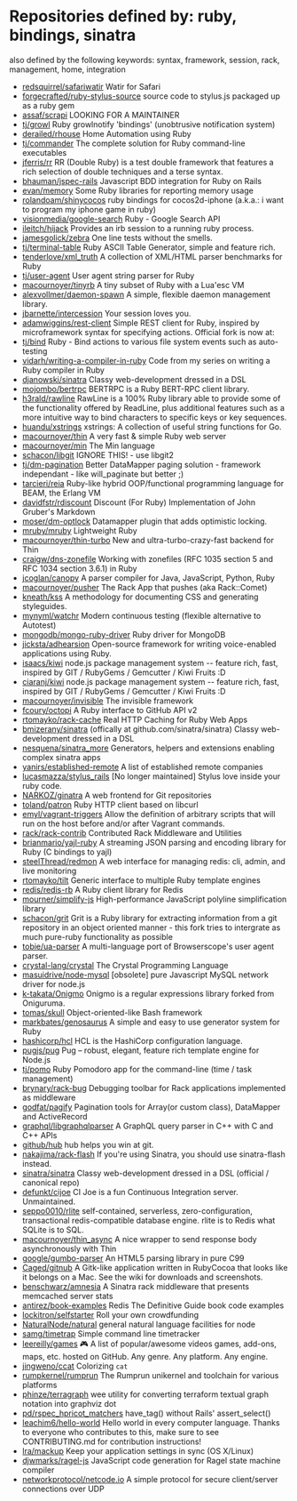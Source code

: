 # Repositories defined by: ruby, bindings, sinatra

also defined by the following keywords: syntax, framework, session, rack, management, home, integration

- [redsquirrel/safariwatir](https://github.com/redsquirrel/safariwatir)
  Watir for Safari
- [forgecrafted/ruby-stylus-source](https://github.com/forgecrafted/ruby-stylus-source)
  source code to stylus.js packaged up as a ruby gem
- [assaf/scrapi](https://github.com/assaf/scrapi)
  LOOKING FOR A MAINTAINER
- [tj/growl](https://github.com/tj/growl)
  Ruby growlnotify 'bindings' (unobtrusive notification system)
- [derailed/rhouse](https://github.com/derailed/rhouse)
  Home Automation using Ruby
- [tj/commander](https://github.com/tj/commander)
  The complete solution for Ruby command-line executables
- [jferris/rr](https://github.com/jferris/rr)
  RR (Double Ruby) is a test double framework that features a rich selection of double techniques and a terse syntax.
- [bhauman/jspec-rails](https://github.com/bhauman/jspec-rails)
  Javascript BDD integration for Ruby on Rails
- [evan/memory](https://github.com/evan/memory)
  Some Ruby libraries for reporting memory usage
- [rolandoam/shinycocos](https://github.com/rolandoam/shinycocos)
  ruby bindings for cocos2d-iphone (a.k.a.: i want to program my iphone game in ruby)
- [visionmedia/google-search](https://github.com/visionmedia/google-search)
  Ruby - Google Search API
- [ileitch/hijack](https://github.com/ileitch/hijack)
  Provides an irb session to a running ruby process.
- [jamesgolick/zebra](https://github.com/jamesgolick/zebra)
  One line tests without the smells.
- [tj/terminal-table](https://github.com/tj/terminal-table)
  Ruby ASCII Table Generator, simple and feature rich.
- [tenderlove/xml_truth](https://github.com/tenderlove/xml_truth)
  A collection of XML/HTML parser benchmarks for Ruby
- [tj/user-agent](https://github.com/tj/user-agent)
  User agent string parser for Ruby
- [macournoyer/tinyrb](https://github.com/macournoyer/tinyrb)
  A tiny subset of Ruby with a Lua'esc VM
- [alexvollmer/daemon-spawn](https://github.com/alexvollmer/daemon-spawn)
  A simple, flexible daemon management library.
- [jbarnette/intercession](https://github.com/jbarnette/intercession)
  Your session loves you.
- [adamwiggins/rest-client](https://github.com/adamwiggins/rest-client)
  Simple REST client for Ruby, inspired by microframework syntax for specifying actions.  Official fork is now at:
- [tj/bind](https://github.com/tj/bind)
   Ruby - Bind actions to various file system events such as auto-testing
- [vidarh/writing-a-compiler-in-ruby](https://github.com/vidarh/writing-a-compiler-in-ruby)
  Code from my series on writing a Ruby compiler in Ruby
- [djanowski/sinatra](https://github.com/djanowski/sinatra)
  Classy web-development dressed in a DSL
- [mojombo/bertrpc](https://github.com/mojombo/bertrpc)
  BERTRPC is a Ruby BERT-RPC client library.
- [h3rald/rawline](https://github.com/h3rald/rawline)
   	  RawLine is a 100% Ruby library able to provide some of the functionality offered by ReadLine, plus additional features such as a more intuitive way to bind characters to specific keys or key sequences.
- [huandu/xstrings](https://github.com/huandu/xstrings)
  xstrings: A collection of useful string functions for Go.
- [macournoyer/thin](https://github.com/macournoyer/thin)
  A very fast & simple Ruby web server
- [macournoyer/min](https://github.com/macournoyer/min)
  The Min language
- [schacon/libgit](https://github.com/schacon/libgit)
  IGNORE THIS! - use libgit2
- [tj/dm-pagination](https://github.com/tj/dm-pagination)
  Better DataMapper paging solution - framework independant - like will_paginate but better ;)
- [tarcieri/reia](https://github.com/tarcieri/reia)
  Ruby-like hybrid OOP/functional programming language for BEAM, the Erlang VM
- [davidfstr/rdiscount](https://github.com/davidfstr/rdiscount)
  Discount (For Ruby) Implementation of John Gruber's Markdown
- [moser/dm-optlock](https://github.com/moser/dm-optlock)
  Datamapper plugin that adds optimistic locking.
- [mruby/mruby](https://github.com/mruby/mruby)
  Lightweight Ruby
- [macournoyer/thin-turbo](https://github.com/macournoyer/thin-turbo)
  New and ultra-turbo-crazy-fast backend for Thin
- [craigw/dns-zonefile](https://github.com/craigw/dns-zonefile)
  Working with zonefiles (RFC 1035 section 5 and RFC 1034 section 3.6.1) in Ruby
- [jcoglan/canopy](https://github.com/jcoglan/canopy)
  A parser compiler for Java, JavaScript, Python, Ruby
- [macournoyer/pusher](https://github.com/macournoyer/pusher)
  The Rack App that pushes (aka Rack::Comet)
- [kneath/kss](https://github.com/kneath/kss)
  A methodology for documenting CSS and generating styleguides.
- [mynyml/watchr](https://github.com/mynyml/watchr)
  Modern continuous testing (flexible alternative to Autotest)
- [mongodb/mongo-ruby-driver](https://github.com/mongodb/mongo-ruby-driver)
  Ruby driver for MongoDB
- [jicksta/adhearsion](https://github.com/jicksta/adhearsion)
  Open-source framework for writing voice-enabled applications using Ruby.
- [isaacs/kiwi](https://github.com/isaacs/kiwi)
  node.js package management system -- feature rich, fast, inspired by GIT / RubyGems / Gemcutter / Kiwi Fruits :D
- [ciaranj/kiwi](https://github.com/ciaranj/kiwi)
  node.js package management system -- feature rich, fast, inspired by GIT / RubyGems / Gemcutter / Kiwi Fruits :D
- [macournoyer/invisible](https://github.com/macournoyer/invisible)
  The invisible framework
- [fcoury/octopi](https://github.com/fcoury/octopi)
  A Ruby interface to GitHub API v2
- [rtomayko/rack-cache](https://github.com/rtomayko/rack-cache)
  Real HTTP Caching for Ruby Web Apps
- [bmizerany/sinatra](https://github.com/bmizerany/sinatra)
  (offically at github.com/sinatra/sinatra) Classy web-development dressed in a DSL
- [nesquena/sinatra_more](https://github.com/nesquena/sinatra_more)
  Generators, helpers and extensions enabling complex sinatra apps
- [yanirs/established-remote](https://github.com/yanirs/established-remote)
  A list of established remote companies
- [lucasmazza/stylus_rails](https://github.com/lucasmazza/stylus_rails)
  [No longer maintained] Stylus love inside your ruby code.
- [NARKOZ/ginatra](https://github.com/NARKOZ/ginatra)
  A web frontend for Git repositories
- [toland/patron](https://github.com/toland/patron)
  Ruby HTTP client based on libcurl
- [emyl/vagrant-triggers](https://github.com/emyl/vagrant-triggers)
  Allow the definition of arbitrary scripts that will run on the host before and/or after Vagrant commands.
- [rack/rack-contrib](https://github.com/rack/rack-contrib)
  Contributed Rack Middleware and Utilities
- [brianmario/yajl-ruby](https://github.com/brianmario/yajl-ruby)
  A streaming JSON parsing and encoding library for Ruby (C bindings to yajl)
- [steelThread/redmon](https://github.com/steelThread/redmon)
  A web interface for managing redis: cli, admin, and live monitoring
- [rtomayko/tilt](https://github.com/rtomayko/tilt)
  Generic interface to multiple Ruby template engines
- [redis/redis-rb](https://github.com/redis/redis-rb)
  A Ruby client library for Redis
- [mourner/simplify-js](https://github.com/mourner/simplify-js)
  High-performance JavaScript polyline simplification library
- [schacon/grit](https://github.com/schacon/grit)
  Grit is a Ruby library for extracting information from a git repository in an object oriented manner - this fork tries to intergrate as much pure-ruby functionality as possible
- [tobie/ua-parser](https://github.com/tobie/ua-parser)
  A multi-language port of Browserscope's user agent parser.
- [crystal-lang/crystal](https://github.com/crystal-lang/crystal)
  The Crystal Programming Language
- [masuidrive/node-mysql](https://github.com/masuidrive/node-mysql)
  [obsolete] pure Javascript MySQL network driver for node.js
- [k-takata/Onigmo](https://github.com/k-takata/Onigmo)
  Onigmo is a regular expressions library forked from Oniguruma.
- [tomas/skull](https://github.com/tomas/skull)
  Object-oriented-like Bash framework
- [markbates/genosaurus](https://github.com/markbates/genosaurus)
  A simple and easy to use generator system for Ruby
- [hashicorp/hcl](https://github.com/hashicorp/hcl)
  HCL is the HashiCorp configuration language.
- [pugjs/pug](https://github.com/pugjs/pug)
  Pug – robust, elegant, feature rich template engine for Node.js
- [tj/pomo](https://github.com/tj/pomo)
  Ruby Pomodoro app for the command-line (time / task management) 
- [brynary/rack-bug](https://github.com/brynary/rack-bug)
  Debugging toolbar for Rack applications implemented as middleware
- [godfat/pagify](https://github.com/godfat/pagify)
  Pagination tools for Array(or custom class), DataMapper and ActiveRecord
- [graphql/libgraphqlparser](https://github.com/graphql/libgraphqlparser)
  A GraphQL query parser in C++ with C and C++ APIs
- [github/hub](https://github.com/github/hub)
  hub helps you win at git.
- [nakajima/rack-flash](https://github.com/nakajima/rack-flash)
  If you're using Sinatra, you should use sinatra-flash instead.
- [sinatra/sinatra](https://github.com/sinatra/sinatra)
  Classy web-development dressed in a DSL (official / canonical repo)
- [defunkt/cijoe](https://github.com/defunkt/cijoe)
  CI Joe is a fun Continuous Integration server. Unmaintained.
- [seppo0010/rlite](https://github.com/seppo0010/rlite)
  self-contained, serverless, zero-configuration, transactional redis-compatible database engine. rlite is to Redis what SQLite is to SQL.
- [macournoyer/thin_async](https://github.com/macournoyer/thin_async)
  A nice wrapper to send response body asynchronously with Thin
- [google/gumbo-parser](https://github.com/google/gumbo-parser)
  An HTML5 parsing library in pure C99
- [Caged/gitnub](https://github.com/Caged/gitnub)
  A Gitk-like application written in RubyCocoa that looks like it belongs on a Mac.  See the wiki for downloads and screenshots.
- [benschwarz/amnesia](https://github.com/benschwarz/amnesia)
  A Sinatra rack middleware that presents memcached server stats
- [antirez/book-examples](https://github.com/antirez/book-examples)
  Redis The Definitive Guide book code examples
- [lockitron/selfstarter](https://github.com/lockitron/selfstarter)
  Roll your own crowdfunding
- [NaturalNode/natural](https://github.com/NaturalNode/natural)
  general natural language facilities for node
- [samg/timetrap](https://github.com/samg/timetrap)
  Simple command line timetracker
- [leereilly/games](https://github.com/leereilly/games)
  :video_game: A list of popular/awesome videos games, add-ons, maps, etc. hosted on GitHub. Any genre. Any platform. Any engine.
- [jingweno/ccat](https://github.com/jingweno/ccat)
  Colorizing `cat`
- [rumpkernel/rumprun](https://github.com/rumpkernel/rumprun)
  The Rumprun unikernel and toolchain for various platforms
- [phinze/terragraph](https://github.com/phinze/terragraph)
  wee utility for converting terraform textual graph notation into graphviz dot
- [pd/rspec_hpricot_matchers](https://github.com/pd/rspec_hpricot_matchers)
  have_tag() without Rails' assert_select()
- [leachim6/hello-world](https://github.com/leachim6/hello-world)
  Hello world in every computer language.  Thanks to everyone who contributes to this, make sure to see CONTRIBUTING.md for contribution instructions!
- [lra/mackup](https://github.com/lra/mackup)
  Keep your application settings in sync (OS X/Linux)
- [djwmarks/ragel-js](https://github.com/djwmarks/ragel-js)
  JavaScript code generation for Ragel state machine compiler
- [networkprotocol/netcode.io](https://github.com/networkprotocol/netcode.io)
  A simple protocol for secure client/server connections over UDP
